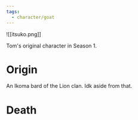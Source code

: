 ```yaml
---
tags:
  - character/goat
---
```


![[itsuko.png]]

Tom's original character in Season 1.
# Origin
An Ikoma bard of the Lion clan. Idk aside from that.
# Death
